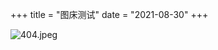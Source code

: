 +++
title = "图床测试"
date = "2021-08-30"
+++

![404.jpeg](https://i.loli.net/2021/08/30/5EioeXvAysD3m2R.jpg)